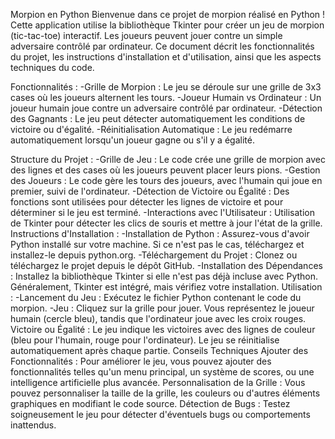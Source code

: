 Morpion en Python 
Bienvenue dans ce projet de morpion réalisé en Python ! Cette application utilise la bibliothèque Tkinter pour créer un jeu de morpion (tic-tac-toe) interactif. Les joueurs peuvent jouer contre un simple adversaire contrôlé par ordinateur. Ce document décrit les fonctionnalités du projet, les instructions d'installation et d'utilisation, ainsi que les aspects techniques du code.

Fonctionnalités :
-Grille de Morpion : Le jeu se déroule sur une grille de 3x3 cases où les joueurs alternent les tours.
-Joueur Humain vs Ordinateur : Un joueur humain joue contre un adversaire contrôlé par ordinateur.
-Détection des Gagnants : Le jeu peut détecter automatiquement les conditions de victoire ou d'égalité.
-Réinitialisation Automatique : Le jeu redémarre automatiquement lorsqu'un joueur gagne ou s'il y a égalité.

Structure du Projet : 
-Grille de Jeu : Le code crée une grille de morpion avec des lignes et des cases où les joueurs peuvent placer leurs pions.
-Gestion des Joueurs : Le code gère les tours des joueurs, avec l'humain qui joue en premier, suivi de l'ordinateur.
-Détection de Victoire ou Égalité : Des fonctions sont utilisées pour détecter les lignes de victoire et pour déterminer si le jeu est terminé.
-Interactions avec l'Utilisateur : Utilisation de Tkinter pour détecter les clics de souris et mettre à jour l'état de la grille.
Instructions d'Installation : 
-Installation de Python : Assurez-vous d'avoir Python installé sur votre machine. Si ce n'est pas le cas, téléchargez et installez-le depuis python.org.
-Téléchargement du Projet : Clonez ou téléchargez le projet depuis le dépôt GitHub.
-Installation des Dépendances : Installez la bibliothèque Tkinter si elle n'est pas déjà incluse avec Python. Généralement, Tkinter est intégré, mais vérifiez votre installation.
Utilisation : 
-Lancement du Jeu : Exécutez le fichier Python contenant le code du morpion.
-Jeu : Cliquez sur la grille pour jouer. Vous représentez le joueur humain (cercle bleu), tandis que l'ordinateur joue avec les croix rouges.
Victoire ou Égalité : Le jeu indique les victoires avec des lignes de couleur (bleu pour l'humain, rouge pour l'ordinateur). Le jeu se réinitialise automatiquement après chaque partie.
Conseils Techniques
Ajouter des Fonctionnalités : Pour améliorer le jeu, vous pouvez ajouter des fonctionnalités telles qu'un menu principal, un système de scores, ou une intelligence artificielle plus avancée.
Personnalisation de la Grille : Vous pouvez personnaliser la taille de la grille, les couleurs ou d'autres éléments graphiques en modifiant le code source.
Détection de Bugs : Testez soigneusement le jeu pour détecter d'éventuels bugs ou comportements inattendus.
